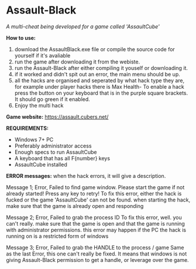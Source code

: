 # Assault-Black
*A multi-cheat being developed for a game called 'AssaultCube'*

**How to use:**

1. download the AssaultBlack.exe file or compile the source code for yourself if it's avaliable
2. run the game after downloading it from the webiste.
3. run the Assault-Black after either compiling it youself or downloading it.
4. if it worked and didn't spit out an error, the main menu should be up.
5. all the hacks are organised and seperated by what hack type they are, for example under player hacks there is Max Health-
   To enable a hack press the button on your keyboard that is in the purple square brackets. It should go green if it enabled.
6. Enjoy the multi hack






**Game website:** https://assault.cubers.net/


**REQUIREMENTS:**
 - Windows 7+ PC
 - Preferably administrator access
 - Enough specs to run AssaultCube
 - A keyboard that has all F{number} keys
 - AssaultCube installed


**ERROR messages:**
when the hack errors, it will give a description.

Message 1;
  Error, Failed to find game window. Please start the game if not already started!
  Press any key to retry!
To fix this error, either the hack is fucked or the game 'AssaultCube' can not be found.
when starting the hack, make sure that the game is already open and responding

Message 2;
  Error, Failed to grab the process ID
To fix this error, well. you can't really.
make sure that the game is open and that the game is running with administrator permissions.
this error may happen if the PC the hack is running on is a restricted form of windows

Message 3;
  Error, Failed to grab the HANDLE to the process / game
Same as the last Error, this one can't really be fixed.
It means that windows is not giving Assault-Black permission to get a handle,
or leverage over the game.
